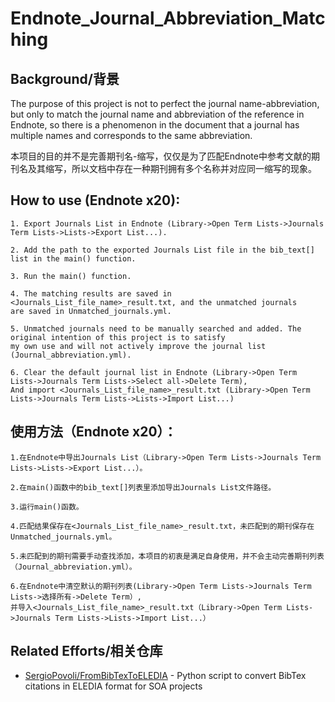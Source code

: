 # Endnote_Journal_Abbreviation_Matching


## Background/背景
The purpose of this project is not to perfect the journal name-abbreviation, but only to match the journal name and abbreviation of the reference in Endnote, so there is a phenomenon in the document that a journal has multiple names and corresponds to the same abbreviation.

本项目的目的并不是完善期刊名-缩写，仅仅是为了匹配Endnote中参考文献的期刊名及其缩写，所以文档中存在一种期刊拥有多个名称并对应同一缩写的现象。

## How to use (Endnote x20):

    1. Export Journals List in Endnote (Library->Open Term Lists->Journals Term Lists->Lists->Export List...).
    
    2. Add the path to the exported Journals List file in the bib_text[] list in the main() function.

    3. Run the main() function.

    4. The matching results are saved in <Journals_List_file_name>_result.txt, and the unmatched journals
    are saved in Unmatched_journals.yml.

    5. Unmatched journals need to be manually searched and added. The original intention of this project is to satisfy 
    my own use and will not actively improve the journal list (Journal_abbreviation.yml).

    6. Clear the default journal list in Endnote (Library->Open Term Lists->Journals Term Lists->Select all->Delete Term),
    And import <Journals_List_file_name>_result.txt (Library->Open Term Lists->Journals Term Lists->Lists->Import List...)

## 使用方法（Endnote x20）：

    1.在Endnote中导出Journals List（Library->Open Term Lists->Journals Term Lists->Lists->Export List...）。
    
    2.在main()函数中的bib_text[]列表里添加导出Journals List文件路径。

    3.运行main()函数。

    4.匹配结果保存在<Journals_List_file_name>_result.txt，未匹配到的期刊保存在Unmatched_journals.yml。

    5.未匹配到的期刊需要手动查找添加，本项目的初衷是满足自身使用，并不会主动完善期刊列表（Journal_abbreviation.yml）。

    6.在Endnote中清空默认的期刊列表(Library->Open Term Lists->Journals Term Lists->选择所有->Delete Term）,
    并导入<Journals_List_file_name>_result.txt（Library->Open Term Lists->Journals Term Lists->Lists->Import List...）

## Related Efforts/相关仓库
- [SergioPovoli/FromBibTexToELEDIA](https://github.com/SergioPovoli/FromBibTexToELEDIA) - Python script to convert BibTex citations in ELEDIA format for SOA projects
